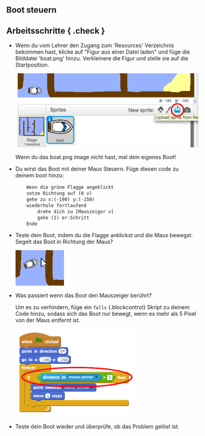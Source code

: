 ## Boot steuern

## Arbeitsschritte { .check }

+ Wenn du vom Lehrer den Zugang zum 'Resources' Verzeichnis bekommen hast, klicke auf "Figur aus einer Datei laden" und füge die Bilddatei 'boat.png' hinzu. Verkleinere die Figur und stelle sie auf die Startposition.

	![screenshot](images/boat-boat.png)

	Wenn du das boat.png image nicht hast, mal dein eigenes Boot!

+ Du wirst das Boot mit deiner Maus Steuern. Füge diesen code zu deinem boot hinzu:

	```blocks
		Wenn die grüne Flagge angeklickt
		setze Richtung auf (0 v)
		gehe zu x:(-190) y:(-150)
		wiederhole fortlaufend
			drehe dich zu [Mauszeiger v]
   			gehe (1) er-Schritt
   		Ende
	```

+ Teste dein Boot, indem du die Flagge anklickst und die Maus bewegst. Segelt das Boot in Richtung der Maus?

	![screenshot](images/boat-mouse.png)

+ Was passiert wenn das Boot den Mauszeiger berührt?

	Um es zu verhindern, füge ein `falls` {.blockcontrol} Skript zu deinem Code hinzu, sodass sich das Boot nur bewegt, wenn es mehr als 5 Pixel von der Maus entfernt ist.

	![screenshot](images/boat-pointer.png)	

+ Teste dein Boot wieder und überprüfe, ob das Problem gelöst ist.
